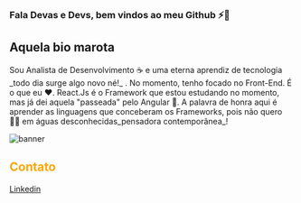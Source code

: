 ### Fala Devas e Devs, bem vindos ao meu Github ⚡💪

<h2>Aquela bio marota</h2>
  <p>
    Sou Analista de Desenvolvimento ☕ e uma eterna aprendiz de tecnologia _todo dia surge algo novo né!_ . No momento,
  tenho focado no Front-End. É o que eu ❤️. React.Js é o Framework que estou estudando no momento, mas 
  já dei aquela "passeada" pelo Angular 💃. A palavra de honra aqui é aprender as linguagens que conceberam os Frameworks, pois não quero 🏊‍♂️ em águas desconhecidas_pensadora contemporânea_!
  
  </p> 

![banner](https://user-images.githubusercontent.com/33287490/118998397-cd294e00-b95f-11eb-8882-5568b5b52b77.jpg)


<h2 style="color:orange">Contato</h2>
<a href="https://www.linkedin.com/in/jos%C3%A9lia-pires-965103170/" target="_blank">Linkedin</a>

<!--
**josellia/josellia** is a ✨ _special_ ✨ repository because its `README.md` (this file) appears on your GitHub profile.

Here are some ideas to get you started:

- 🔭 I’m currently working on ...
- 🌱 I’m currently learning ...
- 👯 I’m looking to collaborate on ...
- 🤔 I’m looking for help with ...
- 💬 Ask me about ...
- 📫 How to reach me: ...
- 😄 Pronouns: ...
- ⚡ Fun fact: ...
-->


